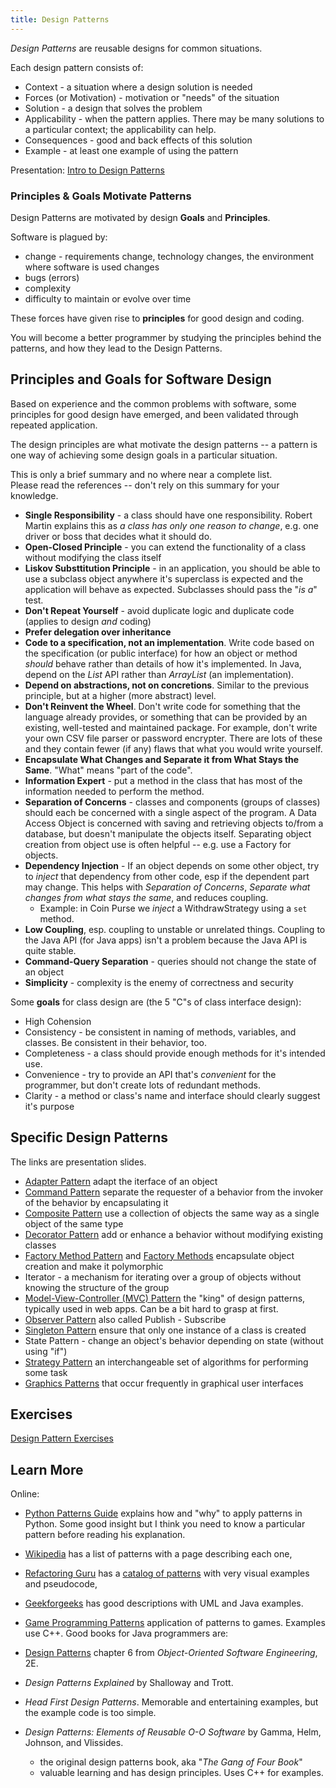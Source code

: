 ```yaml
---
title: Design Patterns
---
```


*Design Patterns* are reusable designs for common situations. 

Each design pattern consists of:

* Context - a situation where a design solution is needed
* Forces (or Motivation) - motivation or "needs" of the situation
* Solution - a design that solves the problem
* Applicability - when the pattern applies.  There may be many solutions to a particular context; the applicability can help.
* Consequences - good and back effects of this solution
* Example - at least one example of using the pattern

Presentation: [Intro to Design Patterns](Intro-Design-Patterns.pdf)

### Principles & Goals Motivate Patterns

Design Patterns are motivated by design **Goals** and **Principles**.

Software is plagued by:

* change - requirements change, technology changes, the environment where software is used changes
* bugs (errors)
* complexity
* difficulty to maintain or evolve over time

These forces have given rise to **principles** for good design and coding.

You will become a better programmer by studying the principles behind the patterns,
and how they lead to the Design Patterns.

## Principles and Goals for Software Design

Based on experience and the common problems with software,
some principles for good design have emerged, and been validated
through repeated application.

The design principles are what motivate the design patterns --
a pattern is one way of achieving some design goals in a particular
situation.

This is only a brief summary and no where near a complete list.    
Please read the references -- don't rely on this summary for your knowledge.

* **Single Responsibility** - a class should have one responsibility. Robert Martin explains this as *a class has only one reason to change*, e.g. one driver or boss that decides what it should do.
* **Open-Closed Principle** - you can extend the functionality of a class without modifying the class itself
* **Liskov Substtitution Principle** - in an application, you should be able to use a subclass object anywhere it's superclass is expected and the application will behave as expected. Subclasses should pass the "*is a*" test.
* **Don't Repeat Yourself** - avoid duplicate logic and duplicate code (applies to design *and* coding)
* **Prefer delegation over inheritance**
* **Code to a specification, not an implementation**.  Write code based on the specification (or public interface) for how an object or method *should* behave rather than details of how it's implemented. In Java, depend on the *List* API rather than *ArrayList* (an implementation). 
* **Depend on abstractions, not on concretions**. Similar to the previous principle, but at a higher (more abstract) level.
* **Don't Reinvent the Wheel**.  Don't write code for something that the language already provides, or something that can be provided by an existing, well-tested and maintained package.  For example, don't write your own CSV file parser or password encrypter. There are lots of these and they contain fewer (if any) flaws that what you would write yourself.
* **Encapsulate What Changes and Separate it from What Stays the Same**.  "What" means "part of the code". 
* **Information Expert** - put a method in the class that has most of the information needed to perform the method.
* **Separation of Concerns** - classes and components (groups of classes) should each be concerned with a single aspect of the program. A Data Access Object is concerned with saving and retrieving objects to/from a database, but doesn't manipulate the objects itself. Separating object creation from object use is often helpful -- e.g. use a Factory for objects.
* **Dependency Injection** - If an object depends on some other object, try to *inject* that dependency from other code, esp if the dependent part may change.  This helps with *Separation of Concerns*, *Separate what changes from what stays the same*, and reduces coupling.
  - Example: in Coin Purse we *inject* a WithdrawStrategy using a `set` method.
* **Low Coupling**, esp. coupling to unstable or unrelated things. Coupling to the Java API (for Java apps) isn't a problem because the Java API is quite stable.
* **Command-Query Separation** - queries should not change the state of an object
* **Simplicity** - complexity is the enemy of correctness and security
 

Some **goals** for class design are (the 5 "C"s of class interface design):

* High Cohension
* Consistency - be consistent in naming of methods, variables, and classes. Be consistent in their behavior, too.
* Completeness - a class should provide enough methods for it's intended use.
* Convenience - try to provide an API that's *convenient* for the programmer, but don't create lots of redundant methods.
* Clarity - a method or class's name and interface should clearly suggest it's purpose


## Specific Design Patterns 

The links are presentation slides.

* [Adapter Pattern](Adapter-Pattern.pdf) adapt the iterface of an object
* [Command Pattern](Command-Pattern.pdf) separate the requester of a behavior from the invoker of the behavior by encapsulating it
* [Composite Pattern](Composite-Pattern.pdf) use a collection of objects the same way as a single object of the same type
* [Decorator Pattern](Decorator-Pattern.pdf) add or enhance a behavior without modifying existing classes
* [Factory Method Pattern](Factory-Method-Slides.pdf) and [Factory Methods](Factory-Methods.pdf) encapsulate object creation and make it polymorphic
* Iterator - a mechanism for iterating over a group of objects without knowing the structure of the group
* [Model-View-Controller (MVC) Pattern](MVC-Pattern.pdf) the "king" of design patterns, typically used in web apps. Can be a bit hard to grasp at first.
* [Observer Pattern](Observer-Pattern.pdf) also called Publish - Subscribe
* [Singleton Pattern](Singleton-Pattern.pdf) ensure that only one instance of a class is created
* State Pattern - change an object's behavior depending on state (without using "if")
* [Strategy Pattern](Strategy-Pattern.pdf) an interchangeable set of algorithms for performing some task
* [Graphics Patterns](Graphics-Patterns.pdf) that occur frequently in graphical user interfaces

## Exercises

[Design Pattern Exercises](Patterns-Exercises.pdf)

## Learn More


Online: 

* [Python Patterns Guide](https://python-patterns.guide/) explains how and "why" to apply patterns in Python. Some good insight but I think you need to know a particular pattern before reading his explanation.

* [Wikipedia](https://en.wikipedia.org/wiki/Software_design_pattern) has a list of patterns with a page describing each one,

* [Refactoring Guru](https://refactoring.guru/design-patterns) has a [catalog of patterns](https://refactoring.guru/design-patterns/catalog) with very visual examples and pseudocode, 

* [Geekforgeeks](https://www.geeksforgeeks.org/software-design-patterns/) has good descriptions with UML and Java examples.

* [Game Programming Patterns](https://gameprogrammingpatterns.com/contents.html) application of patterns to games. Examples use C++.
Good books for Java programmers are:

* [Design Patterns](OOSE-ch6-Design-Patterns.pdf) chapter 6 from *Object-Oriented Software Engineering*, 2E.
* _Design Patterns Explained_ by Shalloway and Trott.
* _Head First Design Patterns_. Memorable and entertaining examples, but the example code is too simple.
* _Design Patterns: Elements of Reusable O-O Software_ by Gamma, Helm, Johnson, and Vlissides.
  - the original design patterns book, aka "*The Gang of Four Book*"
  - valuable learning and has design principles. Uses C++ for examples.
